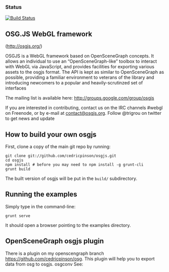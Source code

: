 ### Status
[![Build Status](https://travis-ci.org/cedricpinson/osgjs.png)](https://travis-ci.org/cedricpinson/osgjs)

OSG.JS WebGL framework
----------------------------

(http://osgjs.org/)

OSGJS is a WebGL framework based on OpenSceneGraph concepts. It allows an individual to use an “OpenSceneGraph-like” toolbox to interact with WebGL via JavaScript, and provides facilities for exporting various assets to the osgjs format. The API is kept as similar to OpenSceneGraph as possible, providing a familiar environment to veterans of the library and introducing newcomers to a popular and heavily-scrutinzed set of interfaces


The mailing list is available here: http://groups.google.com/group/osgjs

If you are interested in contributing, contact us on the IRC channels #webgl on Freenode, or by e-mail at contact@osgjs.org. Follow @trigrou on twitter to get news and update


How to build your own osgjs
----------------------------


First, clone a copy of the main git repo by running:


    git clone git://github.com/cedricpinson/osgjs.git
    cd osgjs
    npm install # before you may need to npm install -g grunt-cli
    grunt build


The built version of osgjs will be put in the `build/` subdirectory.

Running the examples
--------------------

Simply type in the command-line:

    grunt serve

It should open a browser pointing to the examples directory.

OpenSceneGraph osgjs plugin
----------------------------

There is a plugin on my openscengraph branch https://github.com/cedricpinson/osg. This plugin will help you to export data from osg to osgjs. osgconv
See:
